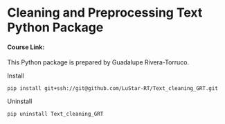 # Cleaning and Preprocessing Text Python Package

#### Course Link: 

This Python package is prepared by Guadalupe Rivera-Torruco.

Install

`pip install git+ssh://git@github.com/LuStar-RT/Text_cleaning_GRT.git`

Uninstall

`pip uninstall Text_cleaning_GRT`
